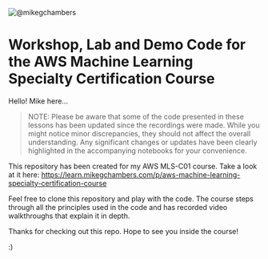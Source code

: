 ![@mikegchambers](./images/header.png)

# Workshop, Lab and Demo Code for the AWS Machine Learning Specialty Certification Course

Hello!  Mike here...

> NOTE: Please be aware that some of the code presented in these lessons has been updated since the recordings were made. While you might notice minor discrepancies, they should not affect the overall understanding. Any significant changes or updates have been clearly highlighted in the accompanying notebooks for your convenience.

This repository has been created for my AWS MLS-C01 course.  Take a look at it here: https://learn.mikegchambers.com/p/aws-machine-learning-specialty-certification-course

Feel free to clone this repository and play with the code.  The course steps through all the principles used in the code and has recorded video walkthroughs that explain it in depth.

Thanks for checking out this repo.  Hope to see you inside the course!

:)